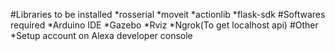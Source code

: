 #Libraries to be installed
*rosserial
*moveit
*actionlib
*flask-sdk
#Softwares required
*Arduino IDE
*Gazebo
*Rviz
*Ngrok(To get localhost api)
#Other
*Setup account on Alexa developer console
